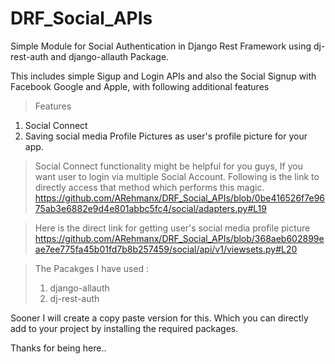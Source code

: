 # DRF_Social_APIs
Simple Module for Social Authentication in Django Rest Framework using dj-rest-auth and django-allauth Package.

This includes simple Sigup and Login APIs and also the Social Signup with Facebook Google and Apple, with following additional features
>Features
  1. Social Connect 
  2. Saving social media Profile Pictures as user's profile picture for your app.
  
 > Social Connect functionality might be helpful for you guys, If you want user to login via multiple Social Account. Following is the link to directly access that method which performs this magic.
      https://github.com/ARehmanx/DRF_Social_APIs/blob/0be416526f7e9675ab3e6882e9d4e801abbc5fc4/social/adapters.py#L19
      
 > Here is the direct link for getting user's social media profile picture 
      https://github.com/ARehmanx/DRF_Social_APIs/blob/368aeb602899eae7ee775fa45b01fd7b8b257459/social/api/v1/viewsets.py#L20

> The Pacakges I have used :
  >1. django-allauth
  >2. dj-rest-auth

Sooner I will create a copy paste version for this. Which you can directly add to your project by installing the required packages.

Thanks for being here..
